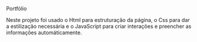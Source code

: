 Portfólio 

Neste projeto foi usado o Html para estruturação da página, o Css para dar a estilização necessária e o
JavaScript para criar interações e preencher as informações automáticamente.
 
